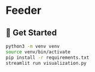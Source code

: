 # Feeder

## 🚀 Get Started
```sh
python3 -m venv venv
source venv/bin/activate
pip install -r requirements.txt
streamlit run visualization.py
```